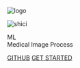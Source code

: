 <!-- _coverpage.md -->
<!-- 封面 -->

![logo](./assets/logo.svg)

![shici](https://v1.jinrishici.com/all.svg)

ML  
Medical Image Process

[GITHUB](https://github.com/WuGuangHeng)
[GET STARTED](README.md)

<!-- 背景图片 -->
<!-- ![](assets/bg.jpg) -->
<!-- background color -->
<!-- ![color](#f0f0f0)     -->